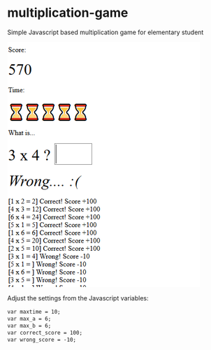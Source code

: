 # multiplication-game

Simple Javascript based multiplication game for elementary student

![](images/multiplication.png)

Adjust the settings from the Javascript variables:

```
var maxtime = 10;
var max_a = 6;
var max_b = 6;
var correct_score = 100;
var wrong_score = -10;
```

